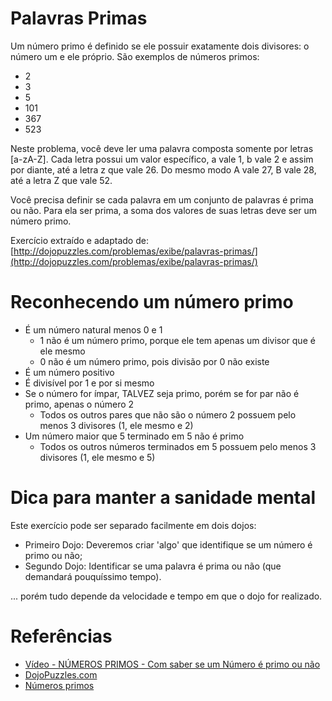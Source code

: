 # Palavras Primas

Um número primo é definido se ele possuir exatamente dois divisores: o número um e ele próprio. São exemplos de números primos: 

- 2
- 3
- 5
- 101
- 367
- 523

Neste problema, você deve ler uma palavra composta somente por letras [a-zA-Z]. Cada letra possui um valor específico, a vale 1, b vale 2 e assim por diante, até a letra z que vale 26. Do mesmo modo A vale 27, B vale 28, até a letra Z que vale 52.

Você precisa definir se cada palavra em um conjunto de palavras é prima ou não. Para ela ser prima, a soma dos valores de suas letras deve ser um número primo.

Exercício extraído e adaptado de: [http://dojopuzzles.com/problemas/exibe/palavras-primas/](http://dojopuzzles.com/problemas/exibe/palavras-primas/)

# Reconhecendo um número primo

- É um número natural menos 0 e 1
    - 1 não é um número primo, porque ele tem apenas um divisor que é ele mesmo
    - 0 não é um número primo, pois divisão por 0 não existe
- É um número positivo
- É divisível por 1 e por si mesmo
- Se o número for ímpar, TALVEZ seja primo, porém se for par não é primo, apenas o número 2
    - Todos os outros pares que não são o número 2 possuem pelo menos 3 divisores (1, ele mesmo e 2)
- Um número maior que 5 terminado em 5 não é primo
    - Todos os outros números terminados em 5 possuem pelo menos 3 divisores (1, ele mesmo e 5)

# Dica para manter a sanidade mental

Este exercício pode ser separado facilmente em dois dojos:

- Primeiro Dojo: Deveremos criar 'algo' que identifique se um número é primo ou não;
- Segundo Dojo: Identificar se uma palavra é prima ou não (que demandará pouquíssimo tempo).

... porém tudo depende da velocidade e tempo em que o dojo for realizado.

# Referências

- [Vídeo - NÚMEROS PRIMOS - Com saber se um Número é primo ou não](https://www.youtube.com/watch?v=TjAx7pHgxpo)
- [DojoPuzzles.com](http://dojopuzzles.com/problemas/exibe/palavras-primas/)
- [Números primos](https://www.somatematica.com.br/fundam/primos.php)

